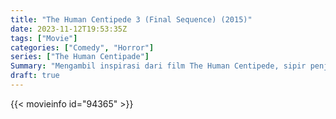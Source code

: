 ```yaml
---
title: "The Human Centipede 3 (Final Sequence) (2015)"
date: 2023-11-12T19:53:35Z
tags: ["Movie"]
categories: ["Comedy", "Horror"]
series: ["The Human Centipade"]
Summary: "Mengambil inspirasi dari film The Human Centipede, sipir penjara yang terkenal kejam dan bermasalah berupaya menciptakan manusia kelabang yang bisa menampung 500 orang sebagai solusi atas masalahnya."
draft: true
---
```


<mux-player stream-type="on-demand"
src="https://kp3d-my.sharepoint.com/personal/ryoo_kp3d_onmicrosoft_com/_layouts/15/download.aspx?share=EU10SFWLoJFKn9LF9A6sPZ0BREi77XJxKBiCVEeVsVTi4A" prefer-playback="mse" controls>

</mux-player>


{{< movieinfo id="94365" >}}

<script src="https://cdn.jsdelivr.net/npm/@mux/mux-player"></script>

 <script type="application/ld+json ">
{
"@context": "https://schema.org/",
"@type": "VideoObject",
"name": "The Human Centipede 3",
"contentUrl": "https://stream.mux.com/sN3gGIuUtGFr7DCHF6fcW6tGIoItjnkI7Y6u2aCVMq8.m3u8",
"thumbnailUrl": "https://www.themoviedb.org/t/p/original/36wVrunZZp6pJFASnORS9n824EQ.jpg?width=314&fit_mode=preserve&time=25",
"uploadDate": "2023-11-12T19:53:35Z",
}

</script>